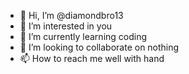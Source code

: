 - 👋 Hi, I’m @diamondbro13
- 👀 I’m interested in you
- 🌱 I’m currently learning coding
- 💞️ I’m looking to collaborate on nothing
- 📫 How to reach me well with hand

<!---
diamondbro13/diamondbro13 is a ✨ special ✨ repository because its `README.md` (this file) appears on your GitHub profile.
You can click the Preview link to take a look at your changes.
--->
